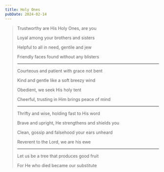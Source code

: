 ```yaml
---
title: Holy Ones
pubDate: 2024-02-14
---
```


> Trustworthy are His Holy Ones, are you
>
> Loyal among your brothers and sisters
>
> Helpful to all in need, gentile and jew
>
> Friendly faces found without any blisters
>
> ---
>
> Courteous and patient with grace not bent
>
> Kind and gentle like a soft breezy wind
>
> Obedient, we seek His holy tent
>
> Cheerful, trusting in Him brings peace of mind
>
> ---
>
> Thrifty and wise, holding fast to His word
>
> Brave and upright, He strengthens and shields you
>
> Clean, gossip and falsehood your ears unheard
>
> Reverent to the Lord, we are his ewe
>
> ---
>
> Let us be a tree that produces good fruit
>
> For He who died became our substitute
